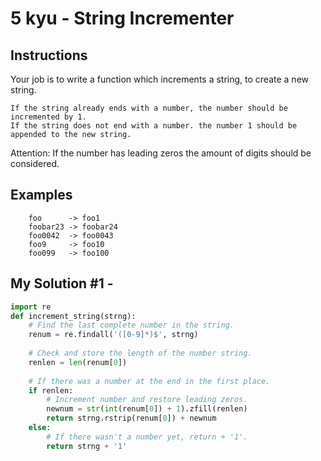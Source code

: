 # 5 kyu - String Incrementer
## Instructions
Your job is to write a function which increments a string, to create a new string.

    If the string already ends with a number, the number should be incremented by 1.
    If the string does not end with a number. the number 1 should be appended to the new string.

Attention: If the number has leading zeros the amount of digits should be considered.

## Examples
```
    foo      -> foo1
    foobar23 -> foobar24
    foo0042  -> foo0043
    foo9     -> foo10
    foo099   -> foo100
```

## My Solution #1 - 
```python
import re
def increment_string(strng):
    # Find the last complete number in the string.
    renum = re.findall('([0-9]*)$', strng)
    
    # Check and store the length of the number string.
    renlen = len(renum[0])
    
    # If there was a number at the end in the first place.
    if renlen:
        # Increment number and restore leading zeros.
        newnum = str(int(renum[0]) + 1).zfill(renlen)
        return strng.rstrip(renum[0]) + newnum
    else:
        # If there wasn't a number yet, return + '1'.
        return strng + '1'
```